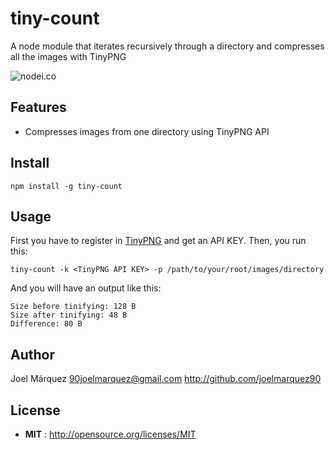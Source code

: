 # tiny-count

A node module that iterates recursively through a directory and compresses all the images with TinyPNG

![nodei.co](https://nodei.co/npm/tiny-count.png?downloads=true&downloadRank=true&stars=true)

## Features

 - Compresses images from one directory using TinyPNG API

## Install

`npm install -g tiny-count`

## Usage

First you have to register in [TinyPNG](tinypng.com) and get an API KEY. Then, you run this:

`tiny-count -k <TinyPNG API KEY> -p /path/to/your/root/images/directory`

And you will have an output like this:

```
Size before tinifying: 128 B
Size after tinifying: 48 B
Difference: 80 B
```

## Author

Joel Márquez <90joelmarquez@gmail.com> http://github.com/joelmarquez90

## License

 - **MIT** : http://opensource.org/licenses/MIT

